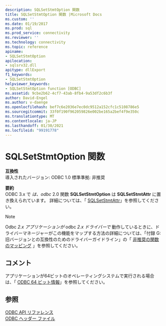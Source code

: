 ```yaml
---
description: SQLSetStmtOption 関数
title: SQLSetStmtOption 関数 |Microsoft Docs
ms.custom: ''
ms.date: 01/19/2017
ms.prod: sql
ms.prod_service: connectivity
ms.reviewer: ''
ms.technology: connectivity
ms.topic: reference
apiname:
- SQLSetStmtOption
apilocation:
- sqlsrv32.dll
apitype: dllExport
f1_keywords:
- SQLSetStmtOption
helpviewer_keywords:
- SQLSetStmtOption function [ODBC]
ms.assetid: 9cbe2b62-4cf7-43ab-8fb4-9a53df2c6b3f
author: David-Engel
ms.author: v-daenge
ms.openlocfilehash: bef7c6e2036e7ec0dc9512a152cfc1c5108786e5
ms.sourcegitcommit: 33f0f190f962059826e002be165a2bef4f9e350c
ms.translationtype: MT
ms.contentlocale: ja-JP
ms.lasthandoff: 01/30/2021
ms.locfileid: "99191778"
---
```

# <a name="sqlsetstmtoption-function"></a>SQLSetStmtOption 関数
**互換性**  
 導入されたバージョン: ODBC 1.0 標準準拠: 非推奨  
  
 **要約**  
 ODBC 3.x で *は、odbc* 2.0 関数 **SQLSetStmtOption** は **SQLSetStmtAttr** に置き換えられています。 詳細については、「 [SQLSetStmtAttr](../../../odbc/reference/syntax/sqlsetstmtattr-function.md)」を参照してください。  
  
> [!NOTE]
>  Odbc *2.x アプリケーションが* odbc *2.x ドライバーで* 動作しているときに、ドライバーマネージャーがこの機能をマップする方法の詳細については、「付録 G: 旧バージョンとの互換性のためのドライバーガイドライン」の「 [非推奨の関数のマッピング](../../../odbc/reference/appendixes/mapping-deprecated-functions.md) 」を参照してください。  
  
## <a name="remarks"></a>コメント  
 アプリケーションが64ビットのオペレーティングシステムで実行される場合は、「 [ODBC 64 ビット情報](../../../odbc/reference/odbc-64-bit-information.md)」を参照してください。  
  
## <a name="see-also"></a>参照  
 [ODBC API リファレンス](../../../odbc/reference/syntax/odbc-api-reference.md)   
 [ODBC ヘッダー ファイル](../../../odbc/reference/install/odbc-header-files.md)
